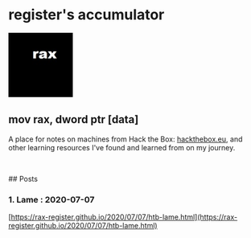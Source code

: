 # register's accumulator

![rax logo](images/rax_intel.jpg)

## mov rax, dword ptr [data]

A place for notes on machines from Hack the Box: [hackthebox.eu](https://www.hackthebox.eu), and other learning resources I've found and learned from on my journey. 

<p>&nbsp;</p>
## Posts

### 1. Lame : 2020-07-07 
[https://rax-register.github.io/2020/07/07/htb-lame.html](https://rax-register.github.io/2020/07/07/htb-lame.html)
